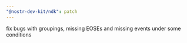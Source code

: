 ```yaml
---
"@nostr-dev-kit/ndk": patch
---
```


fix bugs with groupings, missing EOSEs and missing events under some conditions

